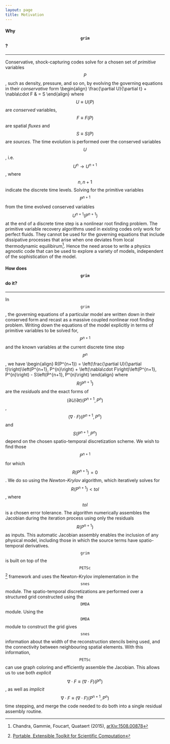 ```yaml
---
layout: page
title: Motivation
---
```


#### Why $$\mathtt{grim}$$?
---
Conservative, shock-capturing codes solve for a chosen set of
_primitive_ variables $$P$$ , such as density, pressure, and so on, by evolving
the governing equations in their _conservative_ form
\begin{align}
\frac{\partial U}{\partial t} + \nabla\cdot F & = S
\end{align}
where $$U\equiv U(P)$$ are  _conserved_ variables, $$F\equiv F(P)$$ are spatial
_fluxes_ and $$S \equiv S(P)$$ are _sources_. The time evolution is performed
over the conserved variables $$U$$, i.e. $$U^n\rightarrow U^{n+1}$$, where $$n,
n+1$$ indicate the discrete time levels. Solving for the primitive variables
$$P^{n+1}$$ from the time evolved conserved variables $$U^{n+1}(P^{n+1})$$ at
the end of a discrete time step is a nonlinear root finding problem. The
primitive variable recovery algorithms used in existing codes only work for
perfect fluids. They cannot be used for the governing equations that include
dissipative processes that arise when one deviates from local thermodynamic
equilibirum[^EMHD_model_paper].  Hence the need arose to write a physics
agnostic code that can be used to explore a variety of models, independent of
the sophistication of the model.

[^EMHD_model_paper]: Chandra, Gammie, Foucart, Quataert (2015), [arXiv:1508.00878](http://arxiv.org/abs/1508.00878)

#### How does $$\mathtt{grim}$$ do it?
---
In $$\mathtt{grim}$$, the governing equations of a particular model are written
down in their conserved form and recast as a massive coupled nonlinear root
finding problem. Writing down the equations of the model explicitly in terms of
primitive variables to be solved for, $$P^{n+1}$$ and the known variables at the
current discrete time step $$P^{n}$$, we have
\begin{align}
R(P^{n+1}) = \left(\frac{\partial U}{\partial t}\right)\left(P^{n+1},
P^{n}\right) + \left(\nabla\cdot F\right)\left(P^{n+1}, P^{n}\right) -
S\left(P^{n+1}, P^{n}\right)
\end{align}
where $$R(P^{n+1})$$ are the _residuals_ and the exact forms of $$(\partial
U/\partial t)(P^{n+1}, P^{n})$$, $$ (\nabla\cdot F) (P^{n+1}, P^{n})$$ and
$$S(P^{n+1}, P^{n})$$ depend on the chosen spatio-temporal discretization
scheme. We wish to find those $$P^{n+1}$$ for which $$R(P^{n+1}) = 0$$. We do so
using the _Newton-Krylov_ algorithm, which iteratively solves for
$$R(P^{n+1})\lt tol$$, where $$tol$$ is a chosen error tolerance. The algorithm
numerically assembles the Jacobian during the iteration process using only the
residuals $$R(P^{n+1})$$ as inputs. This automatic Jacobian assembly enables the
inclusion of any physical model, including those in which the source terms have spatio-temporal derivatives. 
$$\mathtt{grim}$$ is built on top of the
$$\mathtt{PETSc}$$[^PETSc_webpage] framework and uses the Newton-Krylov implementation in the
$$\mathtt{snes}$$ module. The spatio-temporal discretizations are performed over
a structured grid constructed using the $$\mathtt{DMDA}$$ module. Using the
$$\mathtt{DMDA}$$ module to construct the grid gives $$\mathtt{snes}$$
information about the width of the reconstruction stencils being used, and the
connectivity between neighbouring spatial elements. With this information,
$$\mathtt{PETSc}$$ can use graph coloring and efficiently assemble the Jacobian.
This allows us to use both _explicit_ $$\nabla\cdot F \equiv (\nabla\cdot F)
(P^{n})$$, as well as _implicit_ $$\nabla \cdot F \equiv (\nabla \cdot
F)(P^{n+1}, P^{n})$$ time stepping, and merge the code needed to do both into a
single residual assembly routine.

[^PETSc_webpage]: [Portable, Extensible Toolkit for Scientific Computation](http://www.mcs.anl.gov/petsc/)
